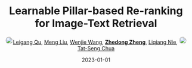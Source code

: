 ---
title: "Learnable Pillar-based Re-ranking for Image-Text Retrieval"
collection: publications
permalink: /publication/Learnabl2023
date: 2023-01-01
doi: 
keywords: object re-identification, image retrieval, 
venue: 'SIGIR'
paperurl: 'https://zdzheng.xyz/files/SIGIR23-Qu.pdf'
code: 'https://github.com/lgqu/leaprr'
author: '<a href="https://zdzheng.xyz/authors/Leigang-Qu" class="author"> <img src= "https://zdzheng.xyz/files/leigang-qu.jpeg" alt="leigang-qu" style="border-radius: 50%; height:20px; width:20px">Leigang Qu</a>, <a href="https://zdzheng.xyz/authors/Meng-Liu" class="author">Meng Liu</a>, <a href="https://zdzheng.xyz/authors/Wenjie-Wang" class="author">Wenjie Wang</a>, <strong><a href="https://zdzheng.xyz/authors/Zhedong-Zheng" class="author">Zhedong Zheng</a></strong>, <a href="https://zdzheng.xyz/authors/Liqiang-Nie" class="author">Liqiang Nie</a>, <a href="https://zdzheng.xyz/authors/Tat-Seng-Chua" class="author"> <img src= "https://zdzheng.xyz/files/tat-seng-chua.jpeg" alt="tat-seng-chua" style="border-radius: 50%; height:20px; width:20px">Tat-Seng Chua</a>'
sqlauthor: '{"@type": "Person","name": "Leigang Qu"}, {"@type": "Person","name": "Meng Liu"}, {"@type": "Person","name": "Wenjie Wang"}, {"@type": "Person","name": "Zhedong Zheng"}, {"@type": "Person","name": "Liqiang Nie"}, {"@type": "Person","name": "Tat Seng Chua"}'
citation: ' Leigang Qu,  Meng Liu,  Wenjie Wang,  Zhedong Zheng,  Liqiang Nie,  Tat-Seng Chua, &quot;Learnable Pillar-based Re-ranking for Image-Text Retrieval.&quot; SIGIR, 2023.'
pub_year: '2023'
bib: >
    @inproceedings{qu2023learnable,<br>author = "Qu, Leigang and Liu, Meng and Wang, Wenjie and Zheng, Zhedong and Nie, Liqiang and Chua, Tat-Seng",<br>title = "Learnable Pillar-based Re-ranking for Image-Text Retrieval",<br>booktitle = "SIGIR",<br>code = "https://github.com/lgqu/leaprr",<br>url = "https://zdzheng.xyz/files/SIGIR23-Qu.pdf",<br>year = "2023"
    }

---
